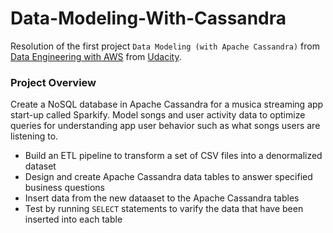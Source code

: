 # Data-Modeling-With-Cassandra

Resolution of the first project `Data Modeling (with Apache Cassandra)` from [Data Engineering with AWS](https://www.udacity.com/enrollment/nd027) from [Udacity](https://www.udacity.com/).

### Project Overview 

Create a NoSQL database in Apache Cassandra for a musica streaming app start-up called Sparkify. Model songs and user activity data to optimize queries for understanding app user behavior such as what songs users are listening to. 


* Build an ETL pipeline to transform a set of CSV files into a denormalized dataset
* Design and create Apache Cassandra data tables to answer specified business questions
* Insert data from the new dataaset to the Apache Cassandra tables
* Test by running `SELECT` statements to varify the data that have been inserted into each table
